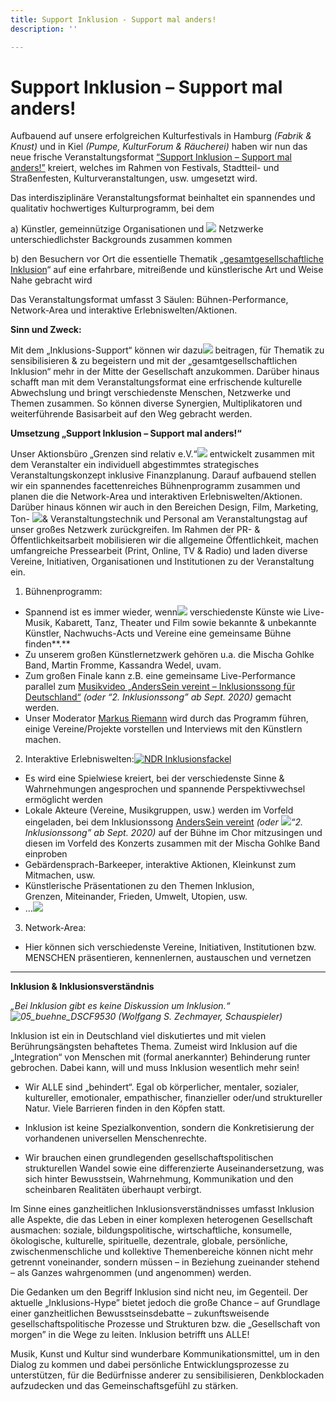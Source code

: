 ```yaml
---
title: Support Inklusion - Support mal anders!
description: ''

---
```

# Support Inklusion – Support mal anders!

Aufbauend auf unsere erfolgreichen Kulturfestivals in Hamburg _(Fabrik & Knust)_ und in Kiel _(Pumpe, KulturForum & Räucherei)_ haben wir nun das neue frische Veranstaltungsformat [“Support Inklusion – Support mal anders!”](https://www.grenzensindrelativ.de/veranstaltungen/support-inklusion-support-mal-anders.html) kreiert, welches im Rahmen von Festivals, Stadtteil- und Straßenfesten, Kulturveranstaltungen, usw. umgesetzt wird.

Das interdisziplinäre Veranstaltungsformat beinhaltet ein spannendes und qualitativ hochwertiges Kulturprogramm, bei dem

a) Künstler, gemeinnützige Organisationen und [![](https://www.grenzensindrelativ.de/wp-content/uploads/2014/07/ASV-Festival-_-AndersSein-vereint-_-Foto-by-Marie-Tabuena-300x200.jpg?size=300x200)](https://www.grenzensindrelativ.de/wp-content/uploads/2014/07/ASV-Festival-_-AndersSein-vereint-_-Foto-by-Marie-Tabuena.jpg) Netzwerke unterschiedlichster Backgrounds zusammen kommen

b) den Besuchern vor Ort die essentielle Thematik „[gesamtgesellschaftliche Inklusion](https://www.grenzensindrelativ.de/ueber-uns/herleitung.html)“ auf eine erfahrbare, mitreißende und künstlerische Art und Weise Nahe gebracht wird

Das Veranstaltungsformat umfasst 3 Säulen: Bühnen-Performance, Network-Area und interaktive Erlebniswelten/Aktionen.

**Sinn und Zweck:**

Mit dem „Inklusions-Support“ können wir dazu[![](https://www.grenzensindrelativ.de/wp-content/uploads/2015/07/NDR-Inklusionsfackel3-300x200.jpg?size=300x200)](https://www.grenzensindrelativ.de/wp-content/uploads/2015/07/NDR-Inklusionsfackel3.jpg) beitragen, für Thematik zu sensibilisieren & zu begeistern und mit der „gesamtgesellschaftlichen Inklusion“ mehr in der Mitte der Gesellschaft anzukommen. Darüber hinaus schafft man mit dem Veranstaltungsformat eine erfrischende kulturelle Abwechslung und bringt verschiedenste Menschen, Netzwerke und Themen zusammen. So können diverse Synergien, Multiplikatoren und weiterführende Basisarbeit auf den Weg gebracht werden.

**Umsetzung „Support Inklusion – Support mal anders!“**

Unser Aktionsbüro „Grenzen sind relativ e.V.“[![](https://www.grenzensindrelativ.de/wp-content/uploads/2018/11/Rapfugees-vs-Bodyrhythm_bq0-u3CA-300x200.jpeg=300x200)](https://www.grenzensindrelativ.de/wp-content/uploads/2018/11/Rapfugees-vs-Bodyrhythm_bq0-u3CA.jpeg) entwickelt zusammen mit dem Veranstalter ein individuell abgestimmtes strategisches Veranstaltungskonzept inklusive Finanzplanung. Darauf aufbauend stellen wir ein spannendes facettenreiches Bühnenprogramm zusammen und planen die die Network-Area und interaktiven Erlebniswelten/Aktionen. Darüber hinaus können wir auch in den Bereichen Design, Film, Marketing, Ton- [![](https://www.grenzensindrelativ.de/wp-content/uploads/2014/07/2.-ASV-Festival-Abendblatt-Mopo-Oxmox-300x218.jpg?size=300x218)](https://www.grenzensindrelativ.de/wp-content/uploads/2014/07/2.-ASV-Festival-Abendblatt-Mopo-Oxmox.jpg)& Veranstaltungstechnik und Personal am Veranstaltungstag auf unser großes Netzwerk zurückgreifen. Im Rahmen der PR- & Öffentlichkeitsarbeit mobilisieren wir die allgemeine Öffentlichkeit, machen umfangreiche Pressearbeit (Print, Online, TV & Radio) und laden diverse Vereine, Initiativen, Organisationen und Institutionen zu der Veranstaltung ein.

1) Bühnenprogramm:

* Spannend ist es immer wieder, wenn[![](https://www.grenzensindrelativ.de/wp-content/uploads/2018/08/GSR_Plakat_Online_Final-212x300.jpg?size=212x300)](https://www.grenzensindrelativ.de/wp-content/uploads/2018/08/GSR_Plakat_Online_Final.jpg) verschiedenste Künste wie Live-Musik, Kabarett, Tanz, Theater und Film sowie bekannte & unbekannte Künstler, Nachwuchs-Acts und Vereine eine gemeinsame Bühne finden**.**
* Zu unserem großen Künstlernetzwerk gehören u.a. die Mischa Gohlke Band, Martin Fromme, Kassandra Wedel, uvam.
* Zum großen Finale kann z.B. eine gemeinsame Live-Performance parallel zum [Musikvideo „AndersSein vereint – Inklusionssong für Deutschland“](https://youtu.be/KPi9ZNp-YJQ) _(oder “2. Inklusionssong” ab Sept. 2020)_ gemacht werden.
* Unser Moderator [Markus Riemann](https://kulturbedarf.de/) wird durch das Programm führen, einige Vereine/Projekte vorstellen und Interviews mit den Künstlern machen.

2) Interaktive Erlebniswelten:[![NDR Inklusionsfackel](https://www.grenzensindrelativ.de/wp-content/uploads/2015/07/NDR-Inklusionsfackel-300x200.jpg?size=270x180)](https://www.grenzensindrelativ.de/wp-content/uploads/2015/07/NDR-Inklusionsfackel.jpg)

* Es wird eine Spielwiese kreiert, bei der verschiedenste Sinne & Wahrnehmungen angesprochen und spannende Perspektivwechsel ermöglicht werden
* Lokale Akteure (Vereine, Musikgruppen, usw.) werden im Vorfeld eingeladen, bei dem Inklusionssong [AndersSein vereint](https://www.grenzensindrelativ.de/anderssein-vereint-2/inklusionssong-fuer-deutschland.html) _(oder_ [_![](https://www.grenzensindrelativ.de/wp-content/uploads/2018/11/interaktive-Malerei-2_zgJS-BZA-300x200.jpeg=270x180)_](https://www.grenzensindrelativ.de/wp-content/uploads/2018/11/interaktive-Malerei-2_zgJS-BZA.jpeg)_“2. Inklusionssong” ab Sept. 2020)_ auf der Bühne im Chor mitzusingen und diesen im Vorfeld des Konzerts zusammen mit der Mischa Gohlke Band einproben
* Gebärdensprach-Barkeeper, interaktive Aktionen, Kleinkunst zum Mitmachen, usw.
* Künstlerische Präsentationen zu den Themen Inklusion,  
   Grenzen, Miteinander, Frieden, Umwelt, Utopien, usw.
* …[![](https://www.grenzensindrelativ.de/wp-content/uploads/2018/11/Infostände_MldWFD3g-300x200.jpeg=270x180)](https://www.grenzensindrelativ.de/wp-content/uploads/2018/11/Infostände_MldWFD3g.jpeg)

3) Network-Area:

* Hier können sich verschiedenste Vereine, Initiativen, Institutionen bzw. MENSCHEN präsentieren, kennenlernen, austauschen und vernetzen

***

**Inklusion & Inklusionsverständnis**

_„Bei Inklusion gibt es keine Diskussion um Inklusion.“![05_buehne_DSCF9530](https://www.grenzensindrelativ.de/wp-content/uploads/2015/07/05_buehne_DSCF9530-300x200.jpg?size=270x180) (Wolfgang S. Zechmayer, Schauspieler)_

Inklusion ist ein in Deutschland viel diskutiertes und mit vielen Berührungsängsten behaftetes Thema. Zumeist wird Inklusion auf die „Integration“ von Menschen mit (formal anerkannter) Behinderung runter gebrochen. Dabei kann, will und muss Inklusion wesentlich mehr sein!

* Wir ALLE sind „behindert“. Egal ob körperlicher, mentaler, sozialer, kultureller, emotionaler, empathischer, finanzieller oder/und struktureller Natur. Viele Barrieren finden in den Köpfen statt.


* Inklusion ist keine Spezialkonvention, sondern die Konkretisierung der vorhandenen universellen Menschenrechte.


* Wir brauchen einen grundlegenden gesellschaftspolitischen strukturellen Wandel sowie eine differenzierte Auseinandersetzung, was sich hinter Bewusstsein, Wahrnehmung, Kommunikation und den scheinbaren Realitäten überhaupt verbirgt.

Im Sinne eines ganzheitlichen Inklusionsverständnisses umfasst Inklusion alle Aspekte, die das Leben in einer komplexen heterogenen Gesellschaft ausmachen: soziale, bildungspolitische, wirtschaftliche, konsumelle, ökologische, kulturelle, spirituelle, dezentrale, globale, persönliche, zwischenmenschliche und kollektive Themenbereiche können nicht mehr getrennt voneinander, sondern müssen – in Beziehung zueinander stehend – als Ganzes wahrgenommen (und angenommen) werden.

Die Gedanken um den Begriff Inklusion sind nicht neu, im Gegenteil. Der aktuelle „Inklusions-Hype” bietet jedoch die große Chance – auf Grundlage einer ganzheitlichen Bewusstseinsdebatte – zukunftsweisende gesellschaftspolitische Prozesse und Strukturen bzw. die „Gesellschaft von morgen” in die Wege zu leiten. Inklusion betrifft uns ALLE!

Musik, Kunst und Kultur sind wunderbare Kommunikationsmittel, um in den Dialog zu kommen und dabei persönliche Entwicklungsprozesse zu unterstützen, für die Bedürfnisse anderer zu sensibilisieren, Denkblockaden aufzudecken und das Gemeinschaftsgefühl zu stärken.
